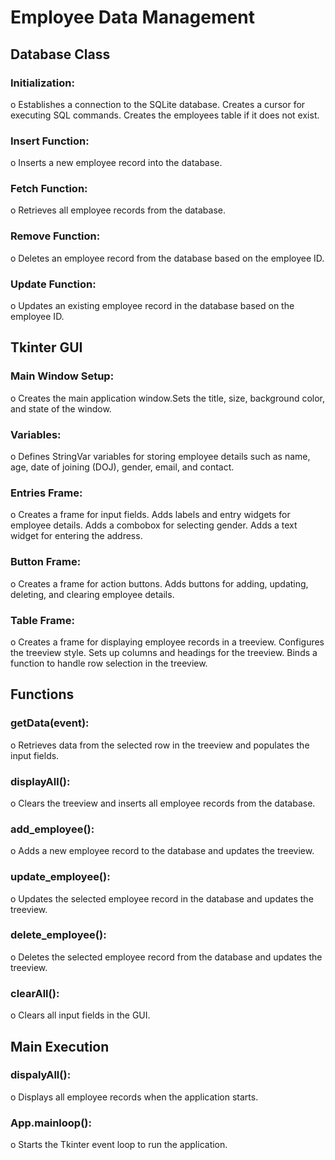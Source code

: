 # Employee Data Management

## Database Class
### Initialization:
 o	Establishes a connection to the SQLite database. Creates a cursor for executing SQL commands. Creates the employees table if it does not exist.
### Insert Function:
 o	Inserts a new employee record into the database.
### Fetch Function:
 o	Retrieves all employee records from the database.
### Remove Function:
 o	Deletes an employee record from the database based on the employee ID.
### Update Function:
 o	Updates an existing employee record in the database based on the employee ID.
## Tkinter GUI
### Main Window Setup:
 o	Creates the main application window.Sets the title, size, background color, and state of the window.
### Variables:
 o	Defines StringVar variables for storing employee details such as name, age, date of joining (DOJ), gender, email, and contact.
### Entries Frame:
 o	Creates a frame for input fields. Adds labels and entry widgets for employee details. Adds a combobox for selecting gender. Adds a text widget for entering the address.
### Button Frame:
 o	Creates a frame for action buttons. Adds buttons for adding, updating, deleting, and clearing employee details.
### Table Frame:
 o	Creates a frame for displaying employee records in a treeview. Configures the treeview style. Sets up columns and headings for the treeview. Binds a function to handle row selection in the treeview.
## Functions
### getData(event):
 o	Retrieves data from the selected row in the treeview and populates the input fields.
### displayAll():
 o	Clears the treeview and inserts all employee records from the database.
### add_employee():
 o	Adds a new employee record to the database and updates the treeview.
### update_employee():
 o	Updates the selected employee record in the database and updates the treeview.
### delete_employee():
 o	Deletes the selected employee record from the database and updates the treeview.
### clearAll():
 o	Clears all input fields in the GUI.
## Main Execution
### dispalyAll():
 o	Displays all employee records when the application starts.
### App.mainloop():
 o	Starts the Tkinter event loop to run the application.
